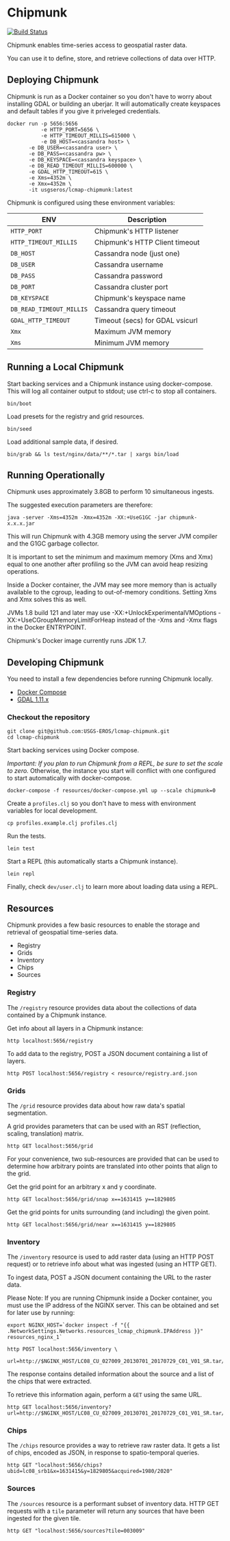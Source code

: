 # Chipmunk
[![Build Status](https://travis-ci.org/USGS-EROS/lcmap-chipmunk.svg?branch=develop)](https://travis-ci.org/USGS-EROS/lcmap-chipmunk)

Chipmunk enables time-series access to geospatial raster data.

You can use it to define, store, and retrieve collections of data
over HTTP.


## Deploying Chipmunk

Chipmunk is run as a Docker container so you don't have to worry
about installing GDAL or building an uberjar. It will automatically
create keyspaces and default tables if you give it priveleged
credentials.

```
docker run -p 5656:5656 
           -e HTTP_PORT=5656 \
     	   -e HTTP_TIMEOUT_MILLIS=615000 \
           -e DB_HOST=<cassandra host> \
	   -e DB_USER=<cassandra user> \
	   -e DB_PASS=<cassandra pw> \
	   -e DB_KEYSPACE=<cassandra keyspace> \
	   -e DB_READ_TIMEOUT_MILLIS=600000 \
	   -e GDAL_HTTP_TIMEOUT=615 \
	   -e Xms=4352m \
	   -e Xmx=4352m \
	   -it usgseros/lcmap-chipmunk:latest
```

Chipmunk is configured using these environment variables:

| ENV                      | Description                     |
| ------------------------ | --------------------------------|
| `HTTP_PORT`              | Chipmunk's HTTP listener        |
| `HTTP_TIMEOUT_MILLIS`    | Chipmunk's HTTP Client timeout  |
| `DB_HOST`                | Cassandra node (just one)       |
| `DB_USER`                | Cassandra username              |
| `DB_PASS`                | Cassandra password              |
| `DB_PORT`                | Cassandra cluster port          |
| `DB_KEYSPACE`            | Chipmunk's keyspace name        |
| `DB_READ_TIMEOUT_MILLIS` | Cassandra query timeout         |
| `GDAL_HTTP_TIMEOUT`      | Timeout (secs) for GDAL vsicurl | 
| `Xmx`                    | Maximum JVM memory              |
| `Xms`                    | Minimum JVM memory              |


## Running a Local Chipmunk

Start backing services and a Chipmunk instance using docker-compose. This will
log all container output to stdout; use ctrl-c to stop all containers.

```
bin/boot
```

Load presets for the registry and grid resources.

```
bin/seed
```

Load additional sample data, if desired.

```
bin/grab && ls test/nginx/data/**/*.tar | xargs bin/load
```

## Running Operationally

Chipmunk uses approximately 3.8GB to perform 10 simultaneous ingests.

The suggested execution parameters are therefore:

```java -server -Xms=4352m -Xmx=4352m -XX:+UseG1GC -jar chipmunk-x.x.x.jar```

This will run Chipmunk with 4.3GB memory using the server JVM compiler and the G1GC garbage collector.

It is important to set the minimum and maximum memory (Xms and Xmx) equal to one another after profiling
so the JVM can avoid heap resizing operations.

Inside a Docker container, the JVM may see more memory than is actually available to the cgroup, leading to out-of-memory conditions.  Setting Xms and Xmx solves this as well.

JVMs 1.8 build 121 and later may use -XX:+UnlockExperimentalVMOptions -XX:+UseCGroupMemoryLimitForHeap instead of the -Xms and -Xmx flags in the Docker ENTRYPOINT.

Chipmunk's Docker image currently runs JDK 1.7.

## Developing Chipmunk

You need to install a few dependencies before running Chipmunk locally.

* [Docker Compose](https://docs.docker.com/compose/install/)
* [GDAL 1.11.x](https://gdal.org)

### Checkout the repository

```
git clone git@github.com:USGS-EROS/lcmap-chipmunk.git
cd lcmap-chipmunk
```

Start backing services using Docker compose.

*Important: If you plan to run Chipmunk from a REPL, be sure to set the scale
to zero.* Otherwise, the instance you start will conflict with one configured
to start automatically with docker-compose.

```
docker-compose -f resources/docker-compose.yml up --scale chipmunk=0
```

Create a `profiles.clj` so you don't have to mess with environment
variables for local development.

```
cp profiles.example.clj profiles.clj
```

Run the tests.

```
lein test
```

Start a REPL (this automatically starts a Chipmunk instance).

```
lein repl
```

Finally, check `dev/user.clj` to learn more about loading
data using a REPL.


## Resources

Chipmunk provides a few basic resources to enable the storage
and retrieval of geospatial time-series data.

* Registry
* Grids
* Inventory
* Chips
* Sources

### Registry

The `/registry` resource provides data about the collections of data
contained by a Chipmunk instance.

Get info about all layers in a Chipmunk instance:

```
http localhost:5656/registry
```

To add data to the registry, POST a JSON document containing a list
of layers.

```
http POST localhost:5656/registry < resource/registry.ard.json
```

### Grids

The `/grid` resource provides data about how raw data's spatial segmentation.

A grid provides parameters that can be used with an RST (reflection,
scaling, translation) matrix.

```
http GET localhost:5656/grid
```

For your convenience, two sub-resources are provided that can be used to
determine how arbitrary points are translated into other points that align
to the grid.

Get the grid point for an arbitrary x and y coordinate.

```
http GET localhost:5656/grid/snap x==1631415 y==1829805
```

Get the grid points for units surrounding (and including) the given point.

```
http GET localhost:5656/grid/near x==1631415 y==1829805
```


### Inventory

The `/inventory` resource is used to add raster data (using an HTTP POST
request) or to retrieve info about what was ingested (using an HTTP GET).

To ingest data, POST a JSON document containing the URL to the raster data.

Please Note: If you are running Chipmunk inside a Docker container, you
must use the IP address of the NGINX server. This can be obtained and set
for later use by running:

```
export NGINX_HOST=`docker inspect -f "{{ .NetworkSettings.Networks.resources_lcmap_chipmunk.IPAddress }}" resources_nginx_1`
```

```
http POST localhost:5656/inventory \
     url=http://$NGINX_HOST/LC08_CU_027009_20130701_20170729_C01_V01_SR.tar/LC08_CU_027009_20130701_20170729_C01_V01_SRB1.tif
```

The response contains detailed information about the source and a list
of the chips that were extracted.

To retrieve this information again, perform a `GET` using the same URL.

```
http GET localhost:5656/inventory?url=http://$NGINX_HOST/LC08_CU_027009_20130701_20170729_C01_V01_SR.tar/LC08_CU_027009_20130701_20170729_C01_V01_SRB1.tif
```

### Chips

The `/chips` resource provides a way to retrieve raw raster data. It gets
a list of chips, encoded as JSON, in response to spatio-temporal queries.

```
http GET "localhost:5656/chips?ubid=lc08_srb1&x=1631415&y=1829805&acquired=1980/2020"
```

### Sources

The `/sources` resource is a performant subset of inventory data.  HTTP GET requests
with a `tile` parameter will return any sources that have been ingested for the given tile.

```
http GET "localhost:5656/sources?tile=003009"
```

[2]: https://httpie.org/#installation
